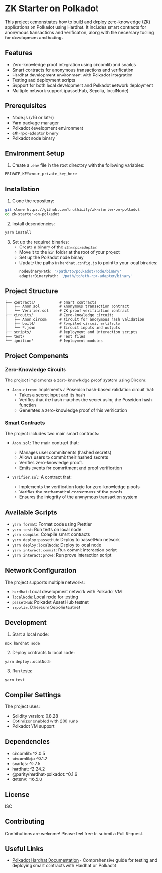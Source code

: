 # ZK Starter on Polkadot

This project demonstrates how to build and deploy zero-knowledge (ZK) applications on Polkadot using Hardhat. It includes smart contracts for anonymous transactions and verification, along with the necessary tooling for development and testing.

## Features

- Zero-knowledge proof integration using circomlib and snarkjs
- Smart contracts for anonymous transactions and verification
- Hardhat development environment with Polkadot integration
- Testing and deployment scripts
- Support for both local development and Polkadot network deployment
- Multiple network support (passetHub, Sepolia, localNode)

## Prerequisites

- Node.js (v16 or later)
- Yarn package manager
- Polkadot development environment
- eth-rpc-adapter binary
- Polkadot node binary

## Environment Setup

1. Create a `.env` file in the root directory with the following variables:
```env
PRIVATE_KEY=your_private_key_here
```

## Installation

1. Clone the repository:
```bash
git clone https://github.com/truthixify/zk-starter-on-polkadot
cd zk-starter-on-polkadot
```

2. Install dependencies:
```bash
yarn install
```

3. Set up the required binaries:
   - Create a binary of the [`eth-rpc-adapter`](https://github.com/paritytech/polkadot-sdk/tree/master/substrate/frame/revive/rpc)
   - Move it to the `bin` folder at the root of your project
   - Set up the Polkadot node binary
   - Update the paths in `hardhat.config.js` to point to your local binaries:
     ```js
     nodeBinaryPath: '/path/to/polkadot/node/binary'
     adapterBinaryPath: '/path/to/eth-rpc-adapter/binary'
     ```

## Project Structure

```
├── contracts/           # Smart contracts
│   ├── Anon.sol         # Anonymous transaction contract
│   └── Verifier.sol     # ZK proof verification contract
├── circuits/            # Zero-knowledge circuits
│   ├── Anon.circom      # Circuit for anonymous hash validation
│   ├── build/           # Compiled circuit artifacts
│   └── *.json           # Circuit inputs and outputs
├── scripts/             # Deployment and interaction scripts
├── test/                # Test files
└── ignition/            # Deployment modules
```

## Project Components

### Zero-Knowledge Circuits
The project implements a zero-knowledge proof system using Circom:

- `Anon.circom`: Implements a Poseidon hash-based validation circuit that:
  - Takes a secret input and its hash
  - Verifies that the hash matches the secret using the Poseidon hash function
  - Generates a zero-knowledge proof of this verification

### Smart Contracts
The project includes two main smart contracts:

- `Anon.sol`: The main contract that:
  - Manages user commitments (hashed secrets)
  - Allows users to commit their hashed secrets
  - Verifies zero-knowledge proofs
  - Emits events for commitment and proof verification

- `Verifier.sol`: A contract that:
  - Implements the verification logic for zero-knowledge proofs
  - Verifies the mathematical correctness of the proofs
  - Ensures the integrity of the anonymous transaction system

## Available Scripts

- `yarn format`: Format code using Prettier
- `yarn test`: Run tests on local node
- `yarn compile`: Compile smart contracts
- `yarn deploy:passetHub`: Deploy to passetHub network
- `yarn deploy:localNode`: Deploy to local node
- `yarn interact:commit`: Run commit interaction script
- `yarn interact:prove`: Run prove interaction script

## Network Configuration

The project supports multiple networks:

- `hardhat`: Local development network with Polkadot VM
- `localNode`: Local node for testing
- `passetHub`: Polkadot Asset Hub testnet
- `sepolia`: Ethereum Sepolia testnet

## Development

1. Start a local node:
```bash
npx hardhat node
```

2. Deploy contracts to local node:
```bash
yarn deploy:localNode
```

3. Run tests:
```bash
yarn test
```

## Compiler Settings

The project uses:
- Solidity version: 0.8.28
- Optimizer enabled with 200 runs
- Polkadot VM support

## Dependencies

- circomlib: ^2.0.5
- circomlibjs: ^0.1.7
- snarkjs: ^0.7.5
- hardhat: ^2.24.2
- @parity/hardhat-polkadot: ^0.1.6
- dotenv: ^16.5.0

## License

ISC

## Contributing

Contributions are welcome! Please feel free to submit a Pull Request.

## Useful Links

- [Polkadot Hardhat Documentation](https://papermoonio.github.io/polkadot-mkdocs/tutorials/smart-contracts/launch-your-first-project/test-and-deploy-with-hardhat/) - Comprehensive guide for testing and deploying smart contracts with Hardhat on Polkadot

